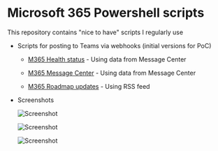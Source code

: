 # Microsoft 365 Powershell scripts

This repository contains "nice to have" scripts I regularly use

- Scripts for posting to Teams via webhooks (initial versions for PoC)
	- [M365 Health status](https://github.com/einast/PS_M365_scripts/blob/master/M365HealthStatus.ps1) - Using data from Message Center
		
	- [M365 Message Center](https://github.com/einast/PS_M365_scripts/blob/master/M365MessageCenterUpdates.ps1) - Using data from Message Center
		
	- [M365 Roadmap updates](https://github.com/einast/PS_M365_scripts/blob/master/M365RoadmapUpdates.ps1) - Using RSS feed
        
- Screenshots
	
	![Screenshot](https://github.com/einast/PS_M365_scripts/blob/master/O365ServiceHealth.PNG)
	
	![Screenshot](https://github.com/einast/PS_M365_scripts/blob/master/M365MessageCenter.PNG)

	![Screenshot](https://github.com/einast/PS_M365_scripts/blob/master/TeamsRoadmapWebHook.PNG)
